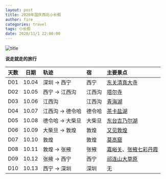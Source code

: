 ```yaml
---
layout: post
title: 2020年国庆西北小长假
author: fire
categories: travel 
tags: 小长假
date: 2020/11/1 22:00:00
---
```


![title](https://image.sideproject.cn/travel/xibei/bicycle-title.jpg)

**说走就走的旅行**

| 天数 | 日期 | 轨迹 | 宿 | 主要景点 |
|:--- | :---: | :--- | :--- | :--- |
| D01 | 10.04 | 深圳 -> 西宁 | 西宁 | [东关清真大寺](/qinghai/arrive-xi-ning.html) |
| D02 | 10.05 | 西宁 -> 江西沟 | 江西沟 | [塔尔寺](/qinghai/ri-yue-shan.html) |
| D03 | 10.06 | 江西沟 | 江西沟 | [青海湖](/qinghai/qing-hai-lake.html) |
| D04 | 10.07 | 江西沟 -> 德令哈 | 德令哈 | [茶卡盐湖](/qinghai/cha-ka-salt-lake.html) |
| D05 | 10.08 | 德令哈 -> 大柴旦 | 大柴旦 | [东台吉乃尔湖](/qinghai/dong-tai-ji-nai-hu.html) |
| D06 | 10.09 | 大柴旦 -> 敦煌 | 敦煌 | [又见敦煌](/gansu/you-jian-dun-huang.html) |
| D07 | 10.10 | 敦煌 | 敦煌 | [莫高窟](/gansu/mo-gao-ku.html) |
| D08 | 10.11 | 敦煌 -> 张掖 | 张掖 | [嘉峪关](/gansu/jia-yu-guan.html)、[张掖七彩丹霞](/gansu/qi-cai-dan-xia.html) |
| D09 | 10.12 | 张掖 -> 西宁 | 西宁 | [祁连山大草原](/gansu/qi-lian-shan.html) |
| D10 | 10.13 | 西宁 -> 深圳 | 深圳 | 无 |
